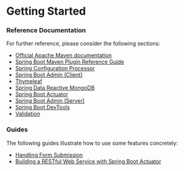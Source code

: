 # Getting Started

### Reference Documentation
For further reference, please consider the following sections:

* [Official Apache Maven documentation](https://maven.apache.org/guides/index.html)
* [Spring Boot Maven Plugin Reference Guide](https://docs.spring.io/spring-boot/docs/2.2.6.RELEASE/maven-plugin/)
* [Spring Configuration Processor](https://docs.spring.io/spring-boot/docs/2.2.6.RELEASE/reference/htmlsingle/#configuration-metadata-annotation-processor)
* [Spring Boot Admin (Client)](https://codecentric.github.io/spring-boot-admin/current/#getting-started)
* [Thymeleaf](https://docs.spring.io/spring-boot/docs/2.2.6.RELEASE/reference/htmlsingle/#boot-features-spring-mvc-template-engines)
* [Spring Data Reactive MongoDB](https://docs.spring.io/spring-boot/docs/2.2.6.RELEASE/reference/htmlsingle/#boot-features-mongodb)
* [Spring Boot Actuator](https://docs.spring.io/spring-boot/docs/2.2.6.RELEASE/reference/htmlsingle/#production-ready)
* [Spring Boot Admin (Server)](https://codecentric.github.io/spring-boot-admin/current/#getting-started)
* [Spring Boot DevTools](https://docs.spring.io/spring-boot/docs/2.2.6.RELEASE/reference/htmlsingle/#using-boot-devtools)
* [Validation](https://docs.spring.io/spring-boot/docs/2.2.6.RELEASE/reference/htmlsingle/#boot-features-validation)

### Guides
The following guides illustrate how to use some features concretely:

* [Handling Form Submission](https://spring.io/guides/gs/handling-form-submission/)
* [Building a RESTful Web Service with Spring Boot Actuator](https://spring.io/guides/gs/actuator-service/)

